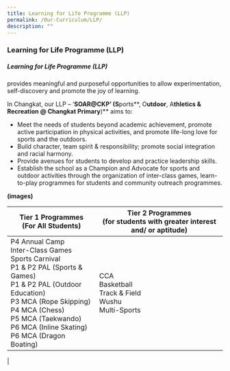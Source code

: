 ```yaml
---
title: Learning for Life Programme (LLP)
permalink: /Our-Curriculum/LLP/
description: ""
---
```

### Learning for Life Programme (LLP)

##### Learning for Life Programme (LLP) <br>
provides meaningful and purposeful opportunities to allow experimentation, self-discovery and promote the joy of learning.

In Changkat, our LLP – ‘**SOAR@CKP’ (S**ports**, O**utdoor**, A**thletics **& R**ecreation **@** Changkat Primary**)** aims to:

* Meet the needs of students beyond academic achievement, promote active participation in physical activities, and promote life-long love for sports and the outdoors.
* Build character, team spirit & responsibility; promote social integration and racial harmony.
* Provide avenues for students to develop and practice leadership skills.
* Establish the school as a Champion and Advocate for sports and outdoor activities through the organization of inter-class games, learn-to-play programmes for students and community outreach programmes.

**(images)**

| Tier 1 Programmes <br>(For All Students) | Tier 2 Programmes <br>(for students with greater interest and/ or aptitude) |
|---|---|
| P4 Annual Camp<br>Inter-Class Games<br>Sports Carnival<br>P1 & P2 PAL (Sports & Games)<br>P1 & P2 PAL (Outdoor Education) <br>P3 MCA (Rope Skipping)<br>P4 MCA (Chess)<br>P5 MCA (Taekwando)<br>P6 MCA (Inline Skating)<br>P6 MCA (Dragon Boating)| CCA <br> Basketball <br> Track & Field<br>Wushu<br>Multi-Sports |
|

